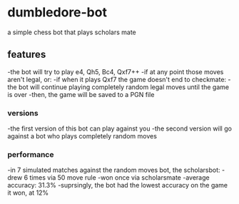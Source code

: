 # dumbledore-bot
a simple chess bot that plays scholars mate

## features
-the bot will try to play e4, Qh5, Bc4, Qxf7++
-if at any point those moves aren't legal, or:
-if when it plays Qxf7 the game doesn't end to checkmate:
-the bot will continue playing completely random legal moves until the game is over
-then, the game will be saved to a PGN file 

### versions
-the first version of this bot can play against you
-the second version will go against a bot who plays completely random moves

### performance
-in 7 simulated matches against the random moves bot, the scholarsbot:
-drew 6 times via 50 move rule
-won once via scholarsmate
-average accuracy: 31.3%
-suprsingly, the bot had the lowest accuracy on the game it won, at 12%
